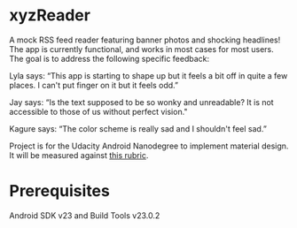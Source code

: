 # xyzReader

A mock RSS feed reader featuring banner photos and shocking headlines! The app is currently functional, 
and works in most cases for most users. The goal is to address the following specific feedback:

Lyla says:
“This app is starting to shape up but it feels a bit off in quite a few places. I can't put finger on it but it feels odd.”

Jay says:
“Is the text supposed to be so wonky and unreadable? It is not accessible to those of us without perfect vision."

Kagure says:
“The color scheme is really sad and I shouldn't feel sad.”

Project is for the Udacity Android Nanodegree to implement material design. It will be measured against [this rubric](https://review.udacity.com/#!/rubrics/63/view).

# Prerequisites
Android SDK v23 and Build Tools v23.0.2
